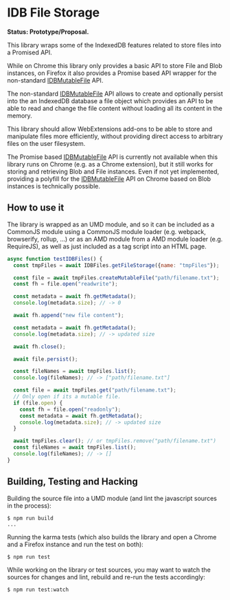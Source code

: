 IDB File Storage
================

**Status: Prototype/Proposal.**

This library wraps some of the IndexedDB features related to store files into a Promised API.

While on Chrome this library only provides a basic API to store File and Blob instances,
on Firefox it also provides a Promise based API wrapper for the non-standard [IDBMutableFile][IDBMutableFile] API.

The non-standard [IDBMutableFile][IDBMutableFile] API allows to create and optionally persist into the an IndexedDB database a file object which provides an API to be able to read and change the file content without loading all its content in the memory.

This library should allow WebExtensions add-ons to be able to store and manipulate files more efficiently, without providing direct access to arbitrary files on the user filesystem.

The Promise based [IDBMutableFile][IDBMutableFile] API is currently not available when this library runs on Chrome (e.g. as a Chrome extension), but it still works for storing and retrieving Blob and File instances.
Even if not yet implemented, providing a polyfill for the [IDBMutableFile][IDBMutableFile] API on Chrome based on Blob instances is technically possible.

How to use it
-------------

The library is wrapped as an UMD module, and so it can be included as a CommonJS
module using a CommonJS module loader (e.g. webpack, browserify, rollup, ...) or
as an AMD module from a AMD module loader (e.g. RequireJS), as well as just included
as a tag script into an HTML page.

```js
async function testIDBFiles() {
  const tmpFiles = await IDBFiles.getFileStorage({name: "tmpFiles"});

  const file = await tmpFiles.createMutableFile("path/filename.txt");
  const fh = file.open("readwrite");

  const metadata = await fh.getMetadata();
  console.log(metadata.size); // -> 0

  await fh.append("new file content");

  const metadata = await fh.getMetadata();
  console.log(metadata.size); // -> updated size

  await fh.close();

  await file.persist();

  const fileNames = await tmpFiles.list();
  console.log(fileNames); // -> ["path/filename.txt"]

  const file = await tmpFiles.get("path/filename.txt");
  // Only open if its a mutable file.
  if (file.open) {
    const fh = file.open("readonly");
    const metadata = await fh.getMetadata();
    console.log(metadata.size); // -> updated size
  }

  await tmpFiles.clear(); // or tmpFiles.remove("path/filename.txt")
  const fileNames = await tmpFiles.list();
  console.log(fileNames); // -> []
}
```

Building, Testing and Hacking
-----------------------------

Building the source file into a UMD module (and lint the javascript sources in the process):

```
$ npm run build
...
```

Running the karma tests (which also builds the library and open a Chrome and a Firefox instance and run the test on both):

```
$ npm run test
```

While working on the library or test sources, you may want to watch the sources for changes and lint, rebuild and re-run the tests accordingly:

```
$ npm run test:watch
````

[IDBMutableFile]: https://developer.mozilla.org/en-US/docs/Web/API/IDBMutableFile
